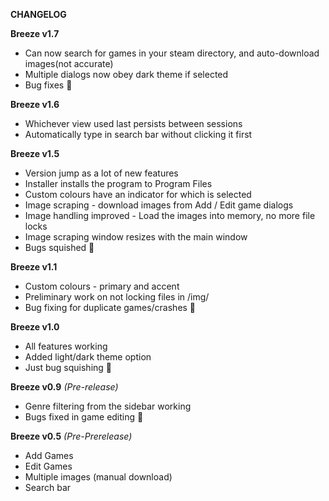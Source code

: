 **CHANGELOG**

**Breeze v1.7**
* Can now search for games in your steam directory, and auto-download images(not accurate)
* Multiple dialogs now obey dark theme if selected
* Bug fixes 🐛


**Breeze v1.6**
* Whichever view used last persists between sessions
* Automatically type in search bar without clicking it first


**Breeze v1.5** 
* Version jump as a lot of new features
* Installer installs the program to Program Files
* Custom colours have an indicator for which is selected
* Image scraping - download images from Add / Edit game dialogs
* Image handling improved - Load the images into memory, no more file locks
* Image scraping window resizes with the main window
* Bugs squished 🐛


**Breeze v1.1**
* Custom colours - primary and accent
* Preliminary work on not locking files in /img/
* Bug fixing for duplicate games/crashes 🐛


**Breeze v1.0**
* All features working
* Added light/dark theme option
* Just bug squishing 🐛


**Breeze v0.9** *(Pre-release)*
* Genre filtering from the sidebar working
* Bugs fixed in game editing 🐛


**Breeze v0.5** *(Pre-Prerelease)*
* Add Games
* Edit Games
* Multiple images (manual download)
* Search bar
